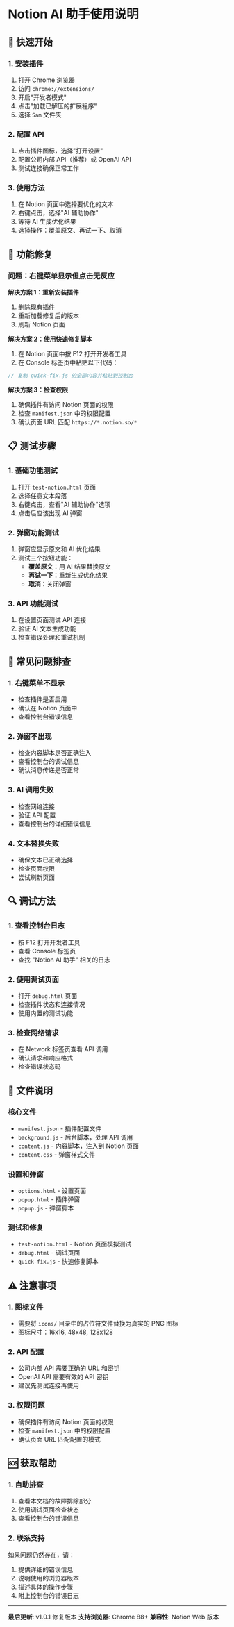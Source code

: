 # Notion AI 助手使用说明

## 🚀 快速开始

### 1. 安装插件
1. 打开 Chrome 浏览器
2. 访问 `chrome://extensions/`
3. 开启"开发者模式"
4. 点击"加载已解压的扩展程序"
5. 选择 `Sam` 文件夹

### 2. 配置 API
1. 点击插件图标，选择"打开设置"
2. 配置公司内部 API（推荐）或 OpenAI API
3. 测试连接确保正常工作

### 3. 使用方法
1. 在 Notion 页面中选择要优化的文本
2. 右键点击，选择"AI 辅助协作"
3. 等待 AI 生成优化结果
4. 选择操作：覆盖原文、再试一下、取消

## 🔧 功能修复

### 问题：右键菜单显示但点击无反应

**解决方案 1：重新安装插件**
1. 删除现有插件
2. 重新加载修复后的版本
3. 刷新 Notion 页面

**解决方案 2：使用快速修复脚本**
1. 在 Notion 页面中按 F12 打开开发者工具
2. 在 Console 标签页中粘贴以下代码：

```javascript
// 复制 quick-fix.js 的全部内容并粘贴到控制台
```

**解决方案 3：检查权限**
1. 确保插件有访问 Notion 页面的权限
2. 检查 `manifest.json` 中的权限配置
3. 确认页面 URL 匹配 `https://*.notion.so/*`

## 📋 测试步骤

### 1. 基础功能测试
1. 打开 `test-notion.html` 页面
2. 选择任意文本段落
3. 右键点击，查看"AI 辅助协作"选项
4. 点击后应该出现 AI 弹窗

### 2. 弹窗功能测试
1. 弹窗应显示原文和 AI 优化结果
2. 测试三个按钮功能：
   - **覆盖原文**：用 AI 结果替换原文
   - **再试一下**：重新生成优化结果
   - **取消**：关闭弹窗

### 3. API 功能测试
1. 在设置页面测试 API 连接
2. 验证 AI 文本生成功能
3. 检查错误处理和重试机制

## 🐛 常见问题排查

### 1. 右键菜单不显示
- 检查插件是否启用
- 确认在 Notion 页面中
- 查看控制台错误信息

### 2. 弹窗不出现
- 检查内容脚本是否正确注入
- 查看控制台的调试信息
- 确认消息传递是否正常

### 3. AI 调用失败
- 检查网络连接
- 验证 API 配置
- 查看控制台的详细错误信息

### 4. 文本替换失败
- 确保文本已正确选择
- 检查页面权限
- 尝试刷新页面

## 🔍 调试方法

### 1. 查看控制台日志
- 按 F12 打开开发者工具
- 查看 Console 标签页
- 查找 "Notion AI 助手" 相关的日志

### 2. 使用调试页面
- 打开 `debug.html` 页面
- 检查插件状态和连接情况
- 使用内置的测试功能

### 3. 检查网络请求
- 在 Network 标签页查看 API 调用
- 确认请求和响应格式
- 检查错误状态码

## 📁 文件说明

### 核心文件
- `manifest.json` - 插件配置文件
- `background.js` - 后台脚本，处理 API 调用
- `content.js` - 内容脚本，注入到 Notion 页面
- `content.css` - 弹窗样式文件

### 设置和弹窗
- `options.html` - 设置页面
- `popup.html` - 插件弹窗
- `popup.js` - 弹窗脚本

### 测试和修复
- `test-notion.html` - Notion 页面模拟测试
- `debug.html` - 调试页面
- `quick-fix.js` - 快速修复脚本

## ⚠️ 注意事项

### 1. 图标文件
- 需要将 `icons/` 目录中的占位符文件替换为真实的 PNG 图标
- 图标尺寸：16x16, 48x48, 128x128

### 2. API 配置
- 公司内部 API 需要正确的 URL 和密钥
- OpenAI API 需要有效的 API 密钥
- 建议先测试连接再使用

### 3. 权限问题
- 确保插件有访问 Notion 页面的权限
- 检查 `manifest.json` 中的权限配置
- 确认页面 URL 匹配配置的模式

## 🆘 获取帮助

### 1. 自助排查
1. 查看本文档的故障排除部分
2. 使用调试页面检查状态
3. 查看控制台的错误信息

### 2. 联系支持
如果问题仍然存在，请：
1. 提供详细的错误信息
2. 说明使用的浏览器版本
3. 描述具体的操作步骤
4. 附上控制台的错误日志

---

**最后更新**: v1.0.1 修复版本
**支持浏览器**: Chrome 88+
**兼容性**: Notion Web 版本
